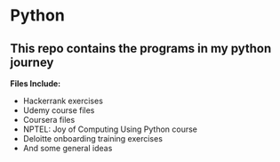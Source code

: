 # Python

## This repo contains the programs in my python journey

**Files Include:**

- Hackerrank exercises
- Udemy course files
- Coursera files
- NPTEL: Joy of Computing Using Python course
- Deloitte onboarding training exercises
- And some general ideas
